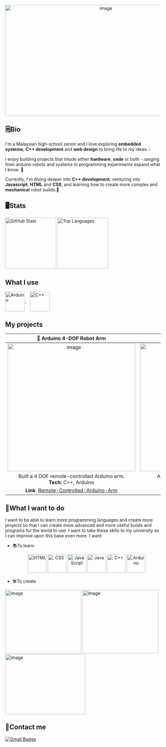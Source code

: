 
<p align="center">
  <img width="636" height="359" alt="image" src="https://github.com/user-attachments/assets/da07f3c1-9ade-46c3-af5a-2fae792477a6" />
</p>


## 🗒️Bio
I'm a Malaysian high-school senior and I love exploring **embedded systems**, **C++ development** and **web design** to bring life to my ideas.💡

I enjoy building projects that inlude either **hardware**, **code** or both - ranging from arduino robots and systems to programming experiments expand what I know. 🤩

Currently, I'm diving deeper into **C++ development**, venturing into **Javascript**, **HTML** and  **CSS**, and learning how to create more complex and **mechanical** robot builds.🤖

## 🖥️Stats
<p align="left">
  <img src="https://github-readme-stats.vercel.app/api?username=ArifNaufalMNazri&show_icons=true&theme=tokyonight" 
       alt="GitHub Stats" height="165"/>
  <img src="https://github-readme-stats.vercel.app/api/top-langs/?username=ArifNaufalMNazri&layout=compact&theme=tokyonight" 
       alt="Top Languages" height="165"/>
</p>

## What I use
<p align="left">
  <a href="https://www.arduino.cc/" target="_blank" rel="noopener">
    <img src="https://cdn.jsdelivr.net/gh/devicons/devicon/icons/arduino/arduino-original.svg" alt="Arduino" width="64" height="64" style="vertical-align:middle;">
  </a>
  &nbsp;&nbsp;
  <a href="https://isocpp.org/" target="_blank" rel="noopener">
    <img src="https://cdn.jsdelivr.net/gh/devicons/devicon/icons/cplusplus/cplusplus-original.svg" alt="C++" width="64" height="64" style="vertical-align:middle;">
  </a>
</p>

## My projects
<div align="center">

| 🤖 Arduino 4-DOF Robot Arm | 🧱 Conveyor Belt with LEGO Technic |
|:--------------------------:|:---------------------------------:|
|<img width="413" height="413" alt="image" src="https://github.com/user-attachments/assets/955e391d-15c2-4b4b-ab5b-bf5e189fe6c5" />|<img src="https://github.com/user-attachments/assets/871afd62-4f51-478e-929f-bff55f73e893" width="413" height="413" alt="Cool GIF">|
| Built a 4 DOF remote-controlled Arduino arm. <br> **Tech:** C++, Arduino | Automated conveyor belt built with lego. <br> **Tech:** C++, Arduino |
| **Link**: [Remote-Controlled-Arduino-Arm](https://github.com/ArifNaufalMNAzri/Remote-Controlled-Arduino-Arm) | **Link**: [ConveyorBelt](https://github.com/ArifNaufalMNazri/ConveyorBelt) |

</div>

## 🥅What I want to do
I want to be able to learn more programming languages and create more projects so that I can create more advanced and more useful builds and programs for the world to use. I want to take these skills to my university so I can improve upon this base even more. I want:
- 📚To learn:
  <p align="center">
  <img src="https://cdn.jsdelivr.net/gh/devicons/devicon/icons/html5/html5-original.svg" alt="HTML" width="60" height="60"/>
  <img src="https://cdn.jsdelivr.net/gh/devicons/devicon/icons/css3/css3-original.svg" alt="CSS" width="60" height="60"/>
  <img src="https://cdn.jsdelivr.net/gh/devicons/devicon/icons/javascript/javascript-original.svg" alt="JavaScript" width="60" height="60"/>
  <img src="https://cdn.jsdelivr.net/gh/devicons/devicon/icons/java/java-original.svg" alt="Java" width="60" height="60"/>
  <img src="https://cdn.jsdelivr.net/gh/devicons/devicon/icons/cplusplus/cplusplus-original.svg" alt="C++" width="60" height="60"/>
  <img src="https://cdn.jsdelivr.net/gh/devicons/devicon/icons/arduino/arduino-original.svg" alt="Arduino" width="60" height="60"/>
</p>

- 🛠️To create 
 <p align="left">
 <img width="246" height="205" alt="image" src="https://github.com/user-attachments/assets/4380faef-8b6f-4a03-b3de-d13999a421fc" />
 <img width="246" height="205" alt="image" src="https://github.com/user-attachments/assets/f247487c-c8ea-4431-9f95-f2cb4d787d3c" />
 <img width="259" height="194" alt="image" src="https://github.com/user-attachments/assets/475fd881-412d-42f3-bb27-52aa4105491e" />

## 📱Contact me
[![Gmail Badge](https://img.shields.io/badge/Gmail-D14836?style=for-the-badge&logo=gmail&logoColor=white)](mailto:arifnaufalmnazri@gmail.com)
 
 
<!--
**ArifNaufalMNazri/ArifNaufalMNazri** is a ✨ _special_ ✨ repository because its `README.md` (this file) appears on your GitHub profile.

Here are some ideas to get you started:

- 🔭 I’m currently working on ...
- 🌱 I’m currently learning ...
- 👯 I’m looking to collaborate on ...
- 🤔 I’m looking for help with ...
- 💬 Ask me about ...
- 📫 How to reach me: ...
- 😄 Pronouns: ...
- ⚡ Fun fact: ...
-->
